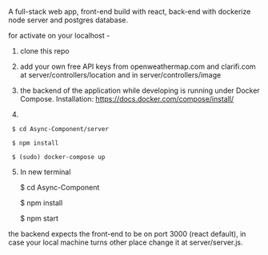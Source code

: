 A full-stack web app, front-end build with react, back-end with dockerize node server and postgres database.

for activate on your localhost -
1. clone this repo


2. add your own free API keys from openweathermap.com and clarifi.com at server/controllers/location and in server/controllers/image

3. the backend of the application while developing is running under Docker Compose. Installation:
https://docs.docker.com/compose/install/

4.



     $ cd Async-Component/server 

     $ npm install    

     $ (sudo) docker-compose up     



5. In new terminal





     $ cd Async-Component     

     $ npm install     

     $ npm start 





the backend expects the front-end to be on port 3000 (react default), in case your local machine turns other place change it at server/server.js.
